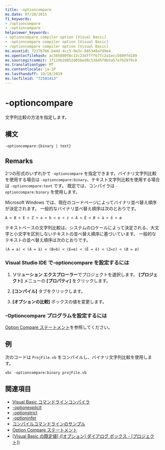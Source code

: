 ```yaml
---
title: -optioncompare
ms.date: 07/20/2015
f1_keywords:
- /optioncompare
- -optioncompare
helpviewer_keywords:
- optioncompare compiler option [Visual Basic]
- -optioncompare compiler option [Visual Basic]
- /optioncompare compiler option [Visual Basic]
ms.assetid: 7237b766-b44d-4cc5-9a3c-885348a7d9e4
ms.openlocfilehash: ac385880f8c13c23dffff67fc2a1ecc5609fd189
ms.sourcegitcommit: 1f12db2d852d05bed8c53845f0b5a57a762979c8
ms.translationtype: MT
ms.contentlocale: ja-JP
ms.lasthandoff: 10/18/2019
ms.locfileid: "72581413"
---
```

# <a name="-optioncompare"></a>-optioncompare

文字列比較の方法を指定します。

## <a name="syntax"></a>構文

```console
-optioncompare:{binary | text}
```

## <a name="remarks"></a>Remarks

2つの形式のいずれかで `-optioncompare` を指定できます。バイナリ文字列比較を使用する場合は `-optioncompare:binary`、テキスト文字列比較を使用する場合は `-optioncompare:text` です。 既定では、コンパイラは `-optioncompare:binary` を使用します。

Microsoft Windows では、現在のコードページによってバイナリ並べ替え順序が決定されます。 一般的なバイナリ並べ替え順序は次のとおりです。

`A < B < E < Z < a < b < e < z < À < Ê < Ø < à < ê < ø`

テキストベースの文字列比較は、システムのロケールによって決定される、大文字と小文字を区別しないテキストの並べ替え順序に基づいています。 一般的なテキストの並べ替え順序は次のとおりです。

`(A = a) < (À = à) < (B=b) < (E=e) < (Ê = ê) < (Z=z) < (Ø = ø)`

### <a name="to-set--optioncompare-in-the-visual-studio-ide"></a>Visual Studio IDE で-optioncompare を設定するには

1. **ソリューション エクスプローラー**でプロジェクトを選択します。 **[プロジェクト]** メニューの **[プロパティ]** をクリックします。

2. **[コンパイル]** タブをクリックします。

3. **[オプションの比較]** ボックスの値を変更します。

### <a name="to-set--optioncompare-programmatically"></a>-Optioncompare プログラムを設定するには

[Option Compare ステートメント](../../../visual-basic/language-reference/statements/option-compare-statement.md)を参照してください。

## <a name="example"></a>例

次のコードは `ProjFile.vb` をコンパイルし、バイナリ文字列比較を使用します。

```console
vbc -optioncompare:binary projFile.vb
```

## <a name="see-also"></a>関連項目

- [Visual Basic コマンドラインコンパイラ](../../../visual-basic/reference/command-line-compiler/index.md)
- [-optionexplicit](../../../visual-basic/reference/command-line-compiler/optionexplicit.md)
- [-optionstrict](../../../visual-basic/reference/command-line-compiler/optionstrict.md)
- [-optioninfer](../../../visual-basic/reference/command-line-compiler/optioninfer.md)
- [コンパイルコマンドラインのサンプル](../../../visual-basic/reference/command-line-compiler/sample-compilation-command-lines.md)
- [Option Compare ステートメント](../../../visual-basic/language-reference/statements/option-compare-statement.md)
- [[Visual Basic の既定値] ([オプション] ダイアログ ボックス - [プロジェクト])](/visualstudio/ide/reference/visual-basic-defaults-projects-options-dialog-box)
